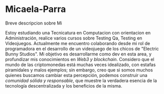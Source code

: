 # Micaela-Parra
Breve descripcion sobre Mi 

Estoy estudiando una Tecnicatura en Computacion con orientacion en Administración, realice varios cursos sobre Testing Qa, Testing en Videojuegos.
Actualmente me encuentro colaborando desde mi rol de programadora en el desarrollo de un videojuego de los chicos de "Electric Bunny Studios".
Mi objetivo es desarrollarme como dev en esta area, y profundizar mis conocimientos en *Web3 y blockchain*.
Considero que el mundo de las criptomonedas está muchas veces idealizado, con estafas piramidales y malos ejemplos; sin embargo, creo que si somos muchos quienes buscamos cambiar esta percepción, podemos construir una *comunidad sólida y responsable*, que muestre la verdadera esencia de la tecnología descentralizada y los beneficios de la misma.


